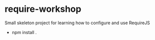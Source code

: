 require-workshop
================

Small skeleton project for learning how to configure and use RequireJS

- npm install .
